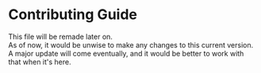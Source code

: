 # Contributing Guide
This file will be remade later on.  
As of now, it would be unwise to make any changes to this current version.  
A major update will come eventually, and it would be better to work with that when it's here.
